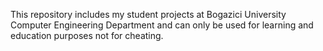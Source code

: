  This repository includes my student projects at Bogazici University Computer Engineering Department and can only be used for learning and education purposes not for cheating.
